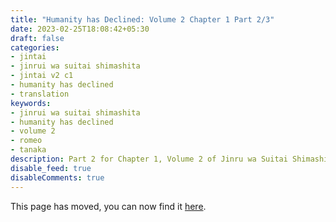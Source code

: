 ```yaml
---
title: "Humanity has Declined: Volume 2 Chapter 1 Part 2/3"
date: 2023-02-25T18:08:42+05:30
draft: false
categories:
- jintai
- jinrui wa suitai shimashita
- jintai v2 c1
- humanity has declined
- translation
keywords:
- jinrui wa suitai shimashita
- humanity has declined
- volume 2
- romeo
- tanaka
description: Part 2 for Chapter 1, Volume 2 of Jinru wa Suitai Shimashita.
disable_feed: true
disableComments: true
---
```


This page has moved, you can now find it [here](/posts/tls/jintai/vol2/chapter1/jintai-v2-c1-p2/).
